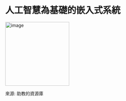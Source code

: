 # 人工智慧為基礎的嵌入式系統

<img width="202" alt="image" src="https://user-images.githubusercontent.com/96182376/146185773-905fec82-2f63-4d7c-bc71-b7c17460c640.png">

來源: 助教的資源庫
